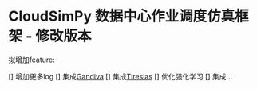 # CloudSimPy 数据中心作业调度仿真框架 - 修改版本

拟增加feature:

[] 增加更多log
[] 集成[Gandiva](https://we5lw6jk7r.feishu.cn/wiki/wikcnLjzQuk89nrhUDQZy56qjzh)
[] 集成[Tiresias](https://we5lw6jk7r.feishu.cn/wiki/wikcnzr0Uw239jWOtVFdX1In00b)
[] 优化强化学习
[] 集成...